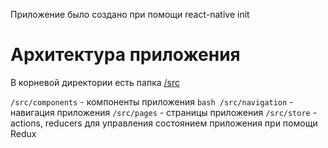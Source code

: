 Приложение было создано при помощи react-native init
# Архитектура приложения

В корневой директории есть папка [/src](https://github.com/animmore/camvi/tree/master/src)

```/src/components``` - компоненты приложения
```bash /src/navigation``` - навигация приложения
```/src/pages``` - страницы приложения
```/src/store``` -  actions, reducers для управления состоянием приложения при помощи Redux
